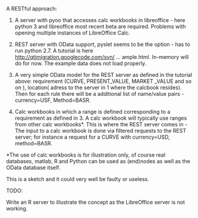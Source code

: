 A RESTful approach:

1. A server with pyoo that accesses calc workbooks in libreoffice - here python 3 and libreoffice most recent beta are required. Problems with opening multiple instances of LibreOffice Calc.

2. REST server with OData support, pyslet seems to be the option - has to run python 2.7. A tutorial is here http://qtimigration.googlecode.com/svn/ ... ample.html. In-memory will do for now. The example data does not load properly.

3. A very simple OData model for the REST server as defined in the tutorial above: requirement (CURVE, PRESENT_VALUE, MARKET _VALUE and so on ), location( adress to the server in 1 where the calcbook resides). Then for each rule there will be a additional list of name/value pairs - currency=USF, Method=BASR.

4. Calc workbooks in which a range is defined corresponding to a requirement as defined in 3. A calc workbook will typically use ranges from other calc workbooks*. This is where the REST server comes in - The input to a calc workbook is done via filtered requests to the REST server; for instance a request for a CURVE with currency=USD, method=BASR.

*The use of calc workbooks is for illustration only, of course real databases, matlab, R and Python can be used as (end)nodes as well as the OData database itself.

This is a sketch and it could very well be faulty or useless.

TODO:

Write an R server to illustrate the concept as the LibreOffice server is not working.